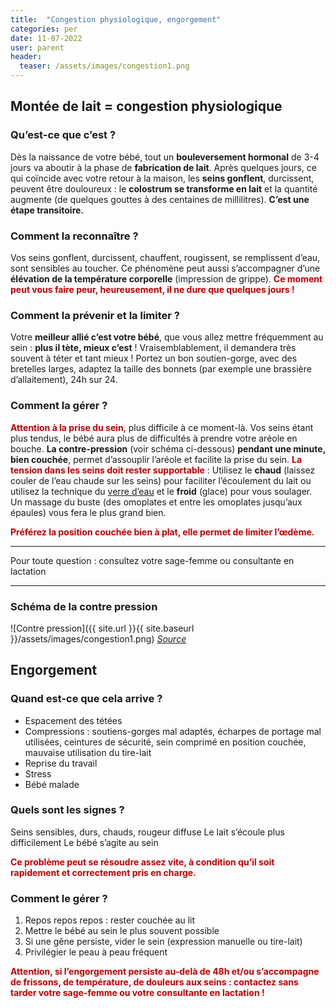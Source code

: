 ```yaml
---
title:  "Congestion physiologique, engorgement"
categories: per
date: 11-07-2022
user: parent
header:
  teaser: /assets/images/congestion1.png
---
```


## Montée de lait = congestion physiologique

### Qu’est-ce que c’est ?
Dès la naissance de votre bébé, tout un **bouleversement hormonal** de 3-4 jours va aboutir à la phase de **fabrication de lait**.
	Après quelques jours, ce qui coïncide avec votre retour à la maison, les **seins gonflent**, durcissent, peuvent être douloureux : le **colostrum se transforme en lait** et la quantité augmente (de quelques gouttes à des centaines de millilitres).
**C’est une étape transitoire.**

### Comment la reconnaître ?
Vos seins gonflent, durcissent, chauffent, rougissent, se remplissent d’eau, sont sensibles au toucher.
Ce phénomène peut aussi s’accompagner d’une **élévation de la température corporelle** (impression de grippe).
<span style="color:#c00000;font-weight:bold">Ce moment peut vous faire peur, heureusement, il ne dure que quelques jours !</span>

### Comment la prévenir et la limiter ?
Votre **meilleur allié c’est votre bébé**, que vous allez mettre fréquemment au sein : **plus il tète, mieux c’est** ! Vraisemblablement, il demandera très souvent à téter et tant mieux !
Portez un bon soutien-gorge, avec des bretelles larges, adaptez la taille des bonnets (par exemple une brassière d’allaitement), 24h sur 24.

### Comment la gérer ? 
<span style="color:#c00000;font-weight:bold">Attention à la prise du sein</span>, plus difficile à ce moment-là. Vos seins étant plus tendus, le bébé aura plus de difficultés à prendre votre aréole en bouche.
**La contre-pression** (voir schéma ci-dessous) **pendant une minute, bien couchée**, permet d’assouplir l’aréole et facilite la prise du sein.
<span style="color:#c00000;font-weight:bold">La tension dans les seins doit rester supportable</span> :
Utilisez le **chaud** (laissez couler de l’eau chaude sur les seins) pour faciliter l’écoulement du lait ou utilisez la technique du [verre d’eau](https://www.youtube.com/watch?v=OVDx85D5RsI&t=1s) et le **froid** (glace) pour vous soulager. Un massage du buste (des omoplates et entre les omoplates jusqu’aux épaules) vous fera le plus grand bien.

<span style="color:#c00000;font-weight:bold">Préférez la position couchée bien à plat, elle permet de limiter l’œdème.</span>

___

Pour toute question : consultez votre sage-femme ou consultante en lactation

___ 
### Schéma de la contre pression

![Contre pression]({{ site.url }}{{ site.baseurl }}/assets/images/congestion1.png)
*[Source](https://www.lllfrance.org/vous-informer/fonds-documentaire/dossiers-de-l-allaitement/1377-da-53-assouplissement-par-contre-pression)*


## Engorgement 

### Quand est-ce que cela arrive ?

- Espacement des tétées 
- Compressions : soutiens-gorges mal adaptés, écharpes de portage mal utilisées, ceintures de sécurité, sein comprimé en position couchée, mauvaise utilisation du tire-lait
- Reprise du travail
- Stress
- Bébé malade


### Quels sont les signes ?

Seins sensibles, durs, chauds, rougeur diffuse
Le lait s’écoule plus difficilement 
Le bébé s’agite au sein

<span style="color:#c00000;font-weight:bold">
Ce problème peut se résoudre assez vite, à condition qu’il soit rapidement et correctement pris en charge.
</span>

### Comment le gérer ?

1. Repos repos repos : rester couchée au lit 
2. Mettre le bébé au sein le plus souvent possible
3. Si une gêne persiste, vider le sein (expression manuelle ou tire-lait)
4. Privilégier le peau à peau fréquent


<span style="color:#c00000;font-weight:bold">
Attention, si l’engorgement persiste au-delà de 48h et/ou s’accompagne de frissons, de température, de douleurs aux seins : contactez sans tarder votre sage-femme ou votre consultante en lactation !
</span>
